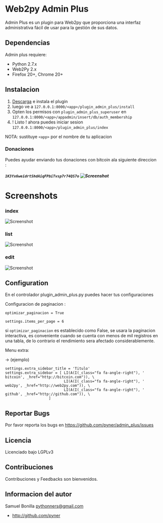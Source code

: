 # Web2py Admin Plus


Admin Plus es un plugin para Web2py que proporciona una interfaz administrativa fácil de usar para la gestión de sus datos.

Dependencias
--------------

Admin plus requiere:

- Python 2.7.x
- Web2Py 2.x
- Firefox 20+, Chrome 20+


## Instalacion

1. [Descarga](https://github.com/pyner/admin_plus/blob/master/web2py.plugin.admin_plus.w2p?raw=true) e instala el plugin
2. luego ve a `127.0.0.1:8000/<app>/plugin_admin_plus/install`
3. Opten los permisos con `plugin_admin_plus_superuser` en `127.0.0.1:8000/<app>/appadmin/insert/db/auth_membership`
4. ! Listo ! ahora puedes iniciar sesion `127.0.0.1:8000/<app>/plugin_admin_plus/index`

NOTA: sustituye `<app>` por el nombre de tu aplicacion

### Donaciones

Puedes ayudar enviando tus donaciones con bitcoin ala siguiente direccion :

##### `1K3Yx6weidrtShdAiqFPbiTvsp7r74QS7o` ![Screenshot](http://bitcoin.org/img/logotop.svg)


# Screenshots

### index

![Screenshot](https://lh5.googleusercontent.com/-LiE0dI7I7CQ/UsjHLe3IyTI/AAAAAAAAAEY/joZXKOFJVrg/w873-h491-no/Screenshot+from+2014-01-04+17%253A49%253A19.png)


### list

![Screenshot](https://lh3.googleusercontent.com/-FW0Ju60dpGM/UsSvmKXXSSI/AAAAAAAAAVA/0PxQesaI4kw/w873-h491-no/07-lista3.png)


### edit

![Screenshot](https://lh4.googleusercontent.com/-WmbChzRuovA/Usnv-uLSVXI/AAAAAAAAAX8/12e5GclFs-U/w905-h509/Screenshot+from+2014-01-05+18:32:35.png)


## Configuration

En el controlador plugin_admin_plus.py puedes hacer tus configuraciones


Configuracion de paginacion :
   
   `optimizar_paginacion = True`
   
   `settings.items_per_page = 6`

si `optimizar_paginacion` es establecido como False, se usara la paginacion interactiva, es conveniente cuando se cuenta con menos de mil registros en una tabla, de lo contrario el rendimiento sera afectado considerablemente.

   
Menu extra:

-> (ejemplo)

    settings.extra_sidebar_title = 'Titulo'
    settings.extra_sidebar = [ LI(A(I(_class="fa fa-angle-right"), ' bitcoin', _href="http://bitcoin.com")), \
                               LI(A(I(_class="fa fa-angle-right"), ' web2py', _href="http://web2py.com")), \
                               LI(A(I(_class="fa fa-angle-right"), ' github', _href="http://github.com")), \
                        ]



Reportar Bugs
-----------------------------------------
Por favor reporta los bugs en https://github.com/pyner/admin_plus/issues


Licencia
-----------------------------------------
Licenciado bajo LGPLv3


Contribuciones
-----------------------------------------
Contribuciones y Feedbacks son bienvenidos.


Informacion del autor
-----------------------------------------
Samuel Bonilla <pythonners@gmail.com>

* http://github.com/pyner
